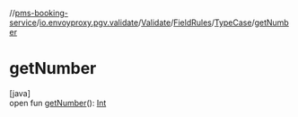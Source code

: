 //[pms-booking-service](../../../../../index.md)/[io.envoyproxy.pgv.validate](../../../index.md)/[Validate](../../index.md)/[FieldRules](../index.md)/[TypeCase](index.md)/[getNumber](get-number.md)

# getNumber

[java]\
open fun [getNumber](get-number.md)(): [Int](https://kotlinlang.org/api/core/kotlin-stdlib/kotlin/-int/index.html)